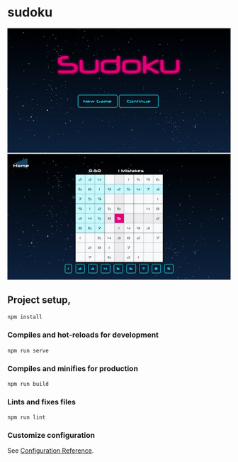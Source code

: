 # sudoku

![Image](./src/assets/front.png "Front page")
![Image](./src/assets/sudi.png "The game")

## Project setup,
```
npm install
```

### Compiles and hot-reloads for development
```
npm run serve
```

### Compiles and minifies for production
```
npm run build
```

### Lints and fixes files
```
npm run lint
```

### Customize configuration
See [Configuration Reference](https://cli.vuejs.org/config/).
